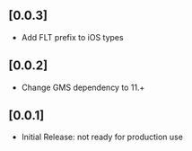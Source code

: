 ## [0.0.3]

* Add FLT prefix to iOS types

## [0.0.2]

* Change GMS dependency to 11.+

## [0.0.1]

* Initial Release: not ready for production use
